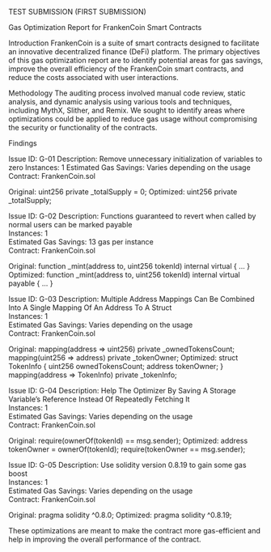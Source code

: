 TEST SUBMISSION (FIRST SUBMISSION)

Gas Optimization Report for FrankenCoin Smart Contracts

Introduction
FrankenCoin is a suite of smart contracts designed to facilitate an innovative decentralized finance (DeFi) platform. The primary objectives of this gas optimization report are to identify potential areas for gas savings, improve the overall efficiency of the FrankenCoin smart contracts, and reduce the costs associated with user interactions.

Methodology
The auditing process involved manual code review, static analysis, and dynamic analysis using various tools and techniques, including MythX, Slither, and Remix. We sought to identify areas where optimizations could be applied to reduce gas usage without compromising the security or functionality of the contracts.

Findings

Issue ID: G-01
Description: Remove unnecessary initialization of variables to zero
Instances: 1
Estimated Gas Savings: Varies depending on the usage
Contract: FrankenCoin.sol

Original:
uint256 private _totalSupply = 0;
Optimized:
uint256 private _totalSupply;

Issue ID: G-02
Description: Functions guaranteed to revert when called by normal users can be marked payable \
Instances: 1 \
Estimated Gas Savings: 13 gas per instance \
Contract: FrankenCoin.sol

Original:
function _mint(address to, uint256 tokenId) internal virtual {
    ...
}
Optimized:
function _mint(address to, uint256 tokenId) internal virtual payable {
    ...
}

Issue ID: G-03
Description: Multiple Address Mappings Can Be Combined Into A Single Mapping Of An Address To A Struct \
Instances: 1 \
Estimated Gas Savings: Varies depending on the usage \
Contract: FrankenCoin.sol

Original:
mapping(address => uint256) private _ownedTokensCount;
mapping(uint256 => address) private _tokenOwner;
Optimized:
struct TokenInfo {
    uint256 ownedTokensCount;
    address tokenOwner;
}
mapping(address => TokenInfo) private _tokenInfo;

Issue ID: G-04
Description: Help The Optimizer By Saving A Storage Variable’s Reference Instead Of Repeatedly Fetching It \
Instances: 1 \
Estimated Gas Savings: Varies depending on the usage \
Contract: FrankenCoin.sol

Original:
require(ownerOf(tokenId) == msg.sender);
Optimized:
address tokenOwner = ownerOf(tokenId);
require(tokenOwner == msg.sender);

Issue ID: G-05
Description: Use solidity version 0.8.19 to gain some gas boost \
Instances: 1 \
Estimated Gas Savings: Varies depending on the usage \
Contract: FrankenCoin.sol

Original:
pragma solidity ^0.8.0;
Optimized:
pragma solidity ^0.8.19;

These optimizations are meant to make the contract more gas-efficient and help in improving the overall performance of the contract.